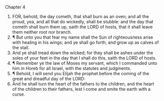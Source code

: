 

Chapter 4

1. FOR, behold, the day cometh, that shall burn as an oven; and all the proud, yea, and all that do wickedly, shall be stubble: and the day that cometh shall burn them up, saith the LORD of hosts, that it shall leave them neither root nor branch.
2. ¶ But unto you that fear my name shall the Sun of righteousness arise with healing in his wings; and ye shall go forth, and grow up as calves of the stall.
3. And ye shall tread down the wicked; for they shall be ashes under the soles of your feet in the day that I shall do this, saith the LORD of hosts.
4. ¶ Remember ye the law of Moses my servant, which I commanded unto him in Horeb for all Israel, with the statutes and judgments.
5. ¶ Behold, I will send you Elijah the prophet before the coming of the great and dreadful day of the LORD:
6. And he shall turn the heart of the fathers to the children, and the heart of the children to their fathers, lest I come and smite the earth with a curse.
